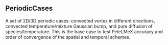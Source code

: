 ## PeriodicCases
A set of 2D/3D periodic cases: convected vortex in different directions, convected temperature/mixture Gaussian bump, and
pure diffusion of species/temperature. This is the base case to test PeleLMeX accuracy and order of convergence of
the spatial and temporal schemes.
